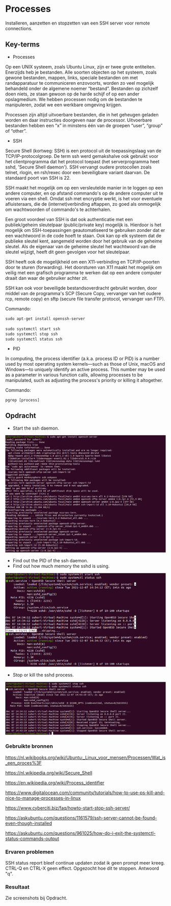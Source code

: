 # Processes

Installeren, aanzetten en stopzetten van een SSH server voor remote connections.

## Key-terms

- Processes

Op een UNIX systeem, zoals Ubuntu Linux, zijn er twee grote entiteiten. Enerzijds heb je bestanden. Alle soorten objecten op het systeem, zoals gewone bestanden, mappen, links, speciale bestanden om met randapparatuur te communiceren enzovoorts, worden zo veel mogelijk behandeld onder de algemene noemer “bestand”. Bestanden op zichzelf doen niets, ze staan gewoon op de harde schijf of op een ander opslagmedium. We hebben processen nodig om de bestanden te manipuleren, zodat we een werkbare omgeving krijgen.

Processen zijn altijd uitvoerbare bestanden, die in het geheugen geladen worden en daar instructies doorgeven naar de processor. Uitvoerbare bestanden hebben een “x” in minstens één van de groepen “user”, “group” of “other”.

- SSH

Secure Shell (kortweg: SSH) is een protocol uit de toepassingslaag van de TCP/IP-protocolgroep. De term ssh werd gemakshalve ook gebruikt voor het clientprogramma dat het protocol toepast (het serverprogramma heet sshd, 'Secure Shell daemon'). SSH vervangt oudere protocollen zoals telnet, rlogin, en rsh/rexec door een beveiligbare variant daarvan. De standaard poort van SSH is 22.

SSH maakt het mogelijk om op een versleutelde manier in te loggen op een andere computer, en op afstand commando's op de andere computer uit te voeren via een shell. Omdat ssh met encryptie werkt, is het voor eventuele afluisteraars, die de (internet)verbinding aftappen, zo goed als onmogelijk om wachtwoorden of commando's te achterhalen.

Een groot voordeel van SSH is dat ook authenticatie met een publiek/geheim sleutelpaar (public/private key) mogelijk is. Hierdoor is het mogelijk om SSH-toepassingen geautomatiseerd te gebruiken zonder dat er een wachtwoord in de code hoeft te staan. Ook kan op elk systeem dat de publieke sleutel kent, aangemeld worden door het gebruik van de geheime sleutel. Als de eigenaar van de geheime sleutel het wachtwoord van die sleutel wijzigt, heeft dit geen gevolgen voor het sleutelpaar.

SSH heeft ook de mogelijkheid om een X11-verbinding en TCP/IP-poorten door te sturen (forwarding). Het doorsturen van X11 maakt het mogelijk om veilig met een grafisch programma te werken dat op een andere computer draait dan waar de gebruiker achter zit.

SSH kan ook voor beveiligde bestandsoverdracht gebruikt worden, door middel van de programma's SCP (Secure Copy, vervanger van het oudere rcp, remote copy) en sftp (secure file transfer protocol, vervanger van FTP).

Commando:

    sudo apt-get install openssh-server

    sudo systemctl start ssh
    sudo systemctl stop ssh
    sudo systemctl status ssh

- PID

In computing, the process identifier (a.k.a. process ID or PID) is a number used by most operating system kernels—such as those of Unix, macOS and Windows—to uniquely identify an active process. This number may be used as a parameter in various function calls, allowing processes to be manipulated, such as adjusting the process's priority or killing it altogether.

Commando:

    pgrep [process]

## Opdracht

- Start the ssh daemon.

![screenshot Desktop](../00_includes/LNX/LNX07_1.png)

- Find out the PID of the ssh daemon.
- Find out how much memory the sshd is using.

![screenshot Desktop](../00_includes/LNX/LNX07_2.png)

- Stop or kill the sshd process.

![screenshot Desktop](../00_includes/LNX/LNX07_3.png)

### Gebruikte bronnen

<https://nl.wikibooks.org/wiki/Ubuntu:_Linux_voor_mensen/Processen/Wat_is_een_proces%3F>

<https://nl.wikipedia.org/wiki/Secure_Shell>

<https://en.wikipedia.org/wiki/Process_identifier>

<https://www.digitalocean.com/community/tutorials/how-to-use-ps-kill-and-nice-to-manage-processes-in-linux>

<https://www.cyberciti.biz/faq/howto-start-stop-ssh-server/>

<https://askubuntu.com/questions/1161579/ssh-server-cannot-be-found-even-though-installed>

<https://askubuntu.com/questions/961025/how-do-i-exit-the-systemctl-status-commands-output>

### Ervaren problemen

SSH status report bleef continue updaten zodat ik geen prompt meer kreeg. CTRL-Q en CTRL-X geen effect. Opgezocht hoe dit te stoppen. Antwoord "q".

### Resultaat

Zie screenshots bij Opdracht.
